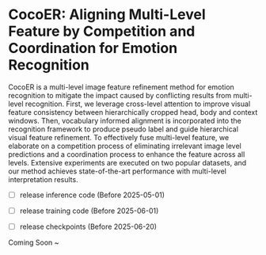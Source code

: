 # CocoER: Aligning Multi-Level Feature by Competition and Coordination for Emotion Recognition
CocoER is a multi-level image feature refinement method for emotion recognition to mitigate the impact caused by conflicting results from multi-level recognition. First, we leverage cross-level  attention to improve visual feature consistency between hierarchically cropped head, body and context windows.  Then, vocabulary informed alignment is incorporated into the recognition framework to produce pseudo label and guide hierarchical visual feature refinement. To effectively fuse multi-level feature, we elaborate on a competition process of eliminating irrelevant  image level predictions and a coordination process to enhance the  feature across all levels. Extensive experiments are executed on two popular datasets, and our method achieves  state-of-the-art performance with  multi-level interpretation results.


- [ ] release inference code (Before 2025-05-01)
- [ ] release training code (Before  2025-06-01)
- [ ] release checkpoints (Before  2025-06-20)


Coming Soon ~
